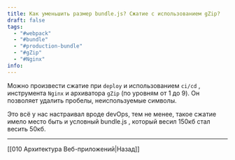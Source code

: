 ```yaml
---
title: Как уменьшить размер bundle.js? Сжатие с использованием gZip?
draft: false
tags:
  - "#webpack"
  - "#bundle"
  - "#production-bundle"
  - "#gZip"
  - "#Nginx"
info:
---
```

Можно произвести сжатие при `deploy`  и использованием `ci/cd` , инструмента `Nginx` и архиватора `gZip` (по уровням от 1 до 9). Он позволяет удалить пробелы, неиспользуемые символы.

Это всё у нас настраивал вроде devOps, тем не менее, такое сжатие имело место быть и условный bundle.js , который весил 150кб стал весить 50кб.

___

[[010 Архитектура Веб-приложений|Назад]]